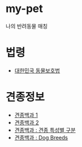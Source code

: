 # my-pet
나의 반려동물 매칭

# 법령
- <a href="https://www.law.go.kr/lsSc.do?section=&menuId=1&subMenuId=15&tabMenuId=81&eventGubun=060101&query=%EB%8F%99%EB%AC%BC%EB%B3%B4%ED%98%B8%EB%B2%95#undefined">대한민국 동물보호법</a>

# 견종정보
- <a href="https://mypetlife.co.kr/wiki_category/%EA%B2%AC%EC%A2%85%EB%B0%B1%EA%B3%BC/">견종백과 1</a>
 - <a href="https://www.dog-zzang.co.kr/dog_sale/know_how1.php?page=1&keyfield=&key=">견종백과 2</a>
 - <a href="http://www.topicphoto.com/library/dogs/all.htm">견종백과 : 견종 특성별 구분</a>
 - <a href="https://www.breedia.com/dogs">견종백과 : Dog Breeds</a>

